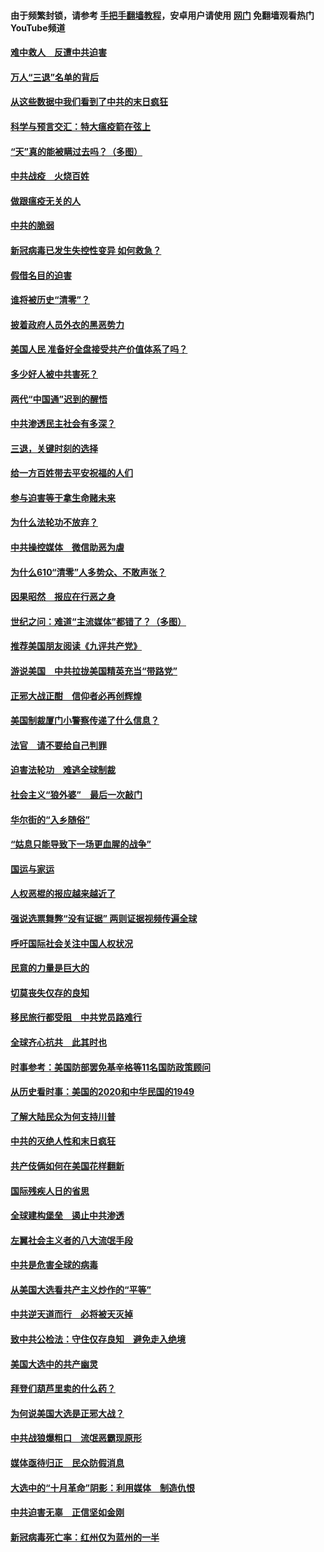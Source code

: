 #### 由于频繁封锁，请参考 [手把手翻墙教程](https://github.com/gfw-breaker/guides/wiki/)，安卓用户请使用 [网门](https://github.com/gfw-breaker/nogfw/blob/master/dl.md?t=01170900) 免翻墙观看热门YouTube频道 

#### [难中救人　反遭中共迫害](../pages/251/418414.md?t=01170900) 

#### [万人“三退”名单的背后](../pages/251/418505.md?t=01170900) 

#### [从这些数据中我们看到了中共的末日疯狂](../pages/251/418420.md?t=01170900) 

#### [科学与预言交汇：特大瘟疫箭在弦上](../pages/251/418266.md?t=01170900) 

#### [“天”真的能被瞒过去吗？（多图）](../pages/251/418308.md?t=01170900) 

#### [中共战疫　火烧百姓](../pages/251/418220.md?t=01170900) 

#### [做跟瘟疫无关的人](../pages/251/418171.md?t=01170900) 

#### [中共的脆弱](../pages/251/418196.md?t=01170900) 

#### [新冠病毒已发生失控性变异 如何救急？](../pages/251/418032.md?t=01170900) 

#### [假借名目的迫害](../pages/251/418055.md?t=01170900) 

#### [谁将被历史“清零”？](../pages/251/417485.md?t=01170900) 

#### [披着政府人员外衣的黑恶势力](../pages/251/417442.md?t=01170900) 

#### [美国人民 准备好全盘接受共产价值体系了吗？](../pages/251/417491.md?t=01170900) 

#### [多少好人被中共害死？](../pages/251/417144.md?t=01170900) 

#### [两代“中国通”迟到的醒悟](../pages/251/417064.md?t=01170900) 

#### [中共渗透民主社会有多深？](../pages/251/417063.md?t=01170900) 

#### [三退，关键时刻的选择](../pages/251/416969.md?t=01170900) 

#### [给一方百姓带去平安祝福的人们](../pages/251/416941.md?t=01170900) 

#### [参与迫害等于拿生命赌未来](../pages/251/416856.md?t=01170900) 

#### [为什么法轮功不放弃？](../pages/251/416864.md?t=01170900) 

#### [中共操控媒体　微信助恶为虐](../pages/251/416724.md?t=01170900) 

#### [为什么610“清零”人多势众、不敢声张？](../pages/251/416632.md?t=01170900) 

#### [因果昭然　报应在行恶之身](../pages/251/416582.md?t=01170900) 

#### [世纪之问：难道“主流媒体”都错了？（多图）](../pages/251/416571.md?t=01170900) 

#### [推荐美国朋友阅读《九评共产党》](../pages/251/416510.md?t=01170900) 

#### [游说美国　中共拉拢美国精英充当“带路党”](../pages/251/416529.md?t=01170900) 

#### [正邪大战正酣　信仰者必再创辉煌](../pages/251/416433.md?t=01170900) 

#### [美国制裁厦门小警察传递了什么信息？](../pages/251/416432.md?t=01170900) 

#### [法官　请不要给自己判罪](../pages/251/416379.md?t=01170900) 

#### [迫害法轮功　难逃全球制裁](../pages/251/416380.md?t=01170900) 

#### [社会主义“狼外婆”　最后一次敲门](../pages/251/416394.md?t=01170900) 

#### [华尔街的“入乡随俗”](../pages/251/416395.md?t=01170900) 

#### [“姑息只能导致下一场更血腥的战争”](../pages/251/416223.md?t=01170900) 

#### [国运与家运](../pages/251/416224.md?t=01170900) 

#### [人权恶棍的报应越来越近了](../pages/251/416276.md?t=01170900) 

#### [强说选票舞弊“没有证据” 两则证据视频传遍全球](../pages/251/416227.md?t=01170900) 

#### [呼吁国际社会关注中国人权状况](../pages/251/416135.md?t=01170900) 

#### [民意的力量是巨大的](../pages/251/416222.md?t=01170900) 

#### [切莫丧失仅存的良知](../pages/251/416134.md?t=01170900) 

#### [移民旅行都受阻　中共党员路难行](../pages/251/416033.md?t=01170900) 

#### [全球齐心抗共　此其时也](../pages/251/415989.md?t=01170900) 

#### [时事参考：美国防部罢免基辛格等11名国防政策顾问](../pages/251/415970.md?t=01170900) 

#### [从历史看时事：美国的2020和中华民国的1949](../pages/251/415949.md?t=01170900) 

#### [了解大陆民众为何支持川普](../pages/251/415950.md?t=01170900) 

#### [中共的灭绝人性和末日疯狂](../pages/251/415944.md?t=01170900) 

#### [共产伎俩如何在美国花样翻新](../pages/251/415908.md?t=01170900) 

#### [国际残疾人日的省思](../pages/251/415849.md?t=01170900) 

#### [全球建构堡垒　遏止中共渗透](../pages/251/415850.md?t=01170900) 

#### [左翼社会主义者的八大流氓手段](../pages/251/415802.md?t=01170900) 

#### [中共是危害全球的病毒](../pages/251/415569.md?t=01170900) 

#### [从美国大选看共产主义炒作的“平等”](../pages/251/415654.md?t=01170900) 

#### [中共逆天道而行　必将被天灭掉](../pages/251/415626.md?t=01170900) 

#### [致中共公检法：守住仅存良知　避免走入绝境](../pages/251/415627.md?t=01170900) 

#### [美国大选中的共产幽灵](../pages/251/415618.md?t=01170900) 

#### [拜登们葫芦里卖的什么药？](../pages/251/415531.md?t=01170900) 

#### [为何说美国大选是正邪大战？](../pages/251/415530.md?t=01170900) 

#### [中共战狼爆粗口　流氓恶霸现原形](../pages/251/415426.md?t=01170900) 

#### [媒体亟待归正　民众防假消息](../pages/251/415402.md?t=01170900) 

#### [大选中的“十月革命”阴影：利用媒体　制造仇恨](../pages/251/415334.md?t=01170900) 

#### [中共迫害无辜　正信坚如金刚](../pages/251/415307.md?t=01170900) 

#### [新冠病毒死亡率：红州仅为蓝州的一半](../pages/251/415164.md?t=01170900) 

